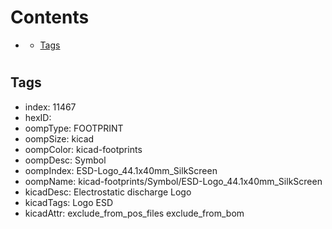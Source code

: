



Contents
========

* [](#)
	* [Tags](#tags)

# 

## Tags

- index: 11467
- hexID: 
- oompType: FOOTPRINT
- oompSize: kicad
- oompColor: kicad-footprints
- oompDesc: Symbol
- oompIndex: ESD-Logo_44.1x40mm_SilkScreen
- oompName: kicad-footprints/Symbol/ESD-Logo_44.1x40mm_SilkScreen
- kicadDesc: Electrostatic discharge Logo
- kicadTags: Logo ESD
- kicadAttr: exclude_from_pos_files exclude_from_bom

